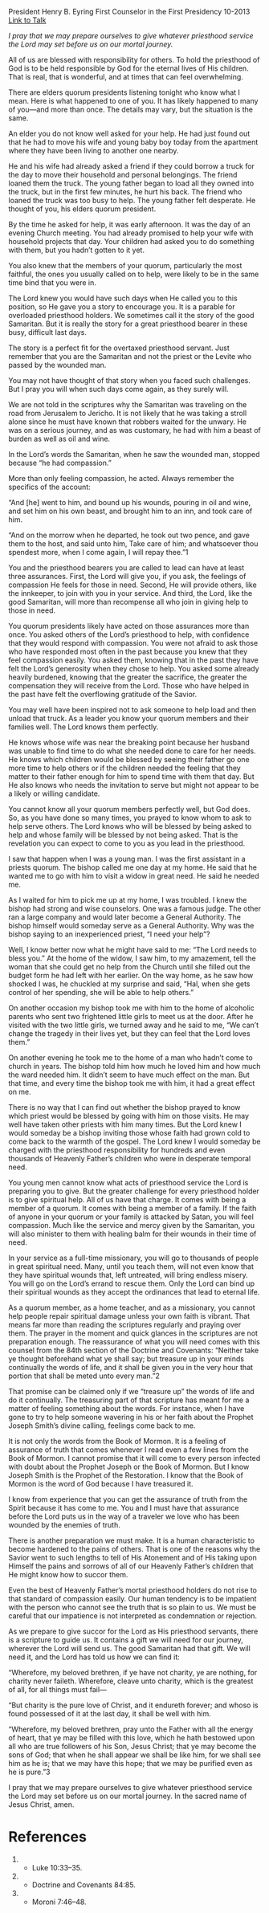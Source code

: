 President Henry B. Eyring
First Counselor in the First Presidency
10-2013
[Link to Talk](https://www.churchofjesuschrist.org/study/general-conference/2013/10/bind-up-their-wounds?lang=eng)

_I pray that we may prepare ourselves to give whatever priesthood service the Lord may set before us on our mortal journey._

All of us are blessed with responsibility for others. To hold the priesthood of God is to be held responsible by God for the eternal lives of His children. That is real, that is wonderful, and at times that can feel overwhelming.

There are elders quorum presidents listening tonight who know what I mean. Here is what happened to one of you. It has likely happened to many of you—and more than once. The details may vary, but the situation is the same.

An elder you do not know well asked for your help. He had just found out that he had to move his wife and young baby boy today from the apartment where they have been living to another one nearby.

He and his wife had already asked a friend if they could borrow a truck for the day to move their household and personal belongings. The friend loaned them the truck. The young father began to load all they owned into the truck, but in the first few minutes, he hurt his back. The friend who loaned the truck was too busy to help. The young father felt desperate. He thought of you, his elders quorum president.

By the time he asked for help, it was early afternoon. It was the day of an evening Church meeting. You had already promised to help your wife with household projects that day. Your children had asked you to do something with them, but you hadn’t gotten to it yet.

You also knew that the members of your quorum, particularly the most faithful, the ones you usually called on to help, were likely to be in the same time bind that you were in.

The Lord knew you would have such days when He called you to this position, so He gave you a story to encourage you. It is a parable for overloaded priesthood holders. We sometimes call it the story of the good Samaritan. But it is really the story for a great priesthood bearer in these busy, difficult last days.

The story is a perfect fit for the overtaxed priesthood servant. Just remember that you are the Samaritan and not the priest or the Levite who passed by the wounded man.

You may not have thought of that story when you faced such challenges. But I pray you will when such days come again, as they surely will.

We are not told in the scriptures why the Samaritan was traveling on the road from Jerusalem to Jericho. It is not likely that he was taking a stroll alone since he must have known that robbers waited for the unwary. He was on a serious journey, and as was customary, he had with him a beast of burden as well as oil and wine.

In the Lord’s words the Samaritan, when he saw the wounded man, stopped because “he had compassion.”

More than only feeling compassion, he acted. Always remember the specifics of the account:

“And [he] went to him, and bound up his wounds, pouring in oil and wine, and set him on his own beast, and brought him to an inn, and took care of him.

“And on the morrow when he departed, he took out two pence, and gave them to the host, and said unto him, Take care of him; and whatsoever thou spendest more, when I come again, I will repay thee.”1

You and the priesthood bearers you are called to lead can have at least three assurances. First, the Lord will give you, if you ask, the feelings of compassion He feels for those in need. Second, He will provide others, like the innkeeper, to join with you in your service. And third, the Lord, like the good Samaritan, will more than recompense all who join in giving help to those in need.

You quorum presidents likely have acted on those assurances more than once. You asked others of the Lord’s priesthood to help, with confidence that they would respond with compassion. You were not afraid to ask those who have responded most often in the past because you knew that they feel compassion easily. You asked them, knowing that in the past they have felt the Lord’s generosity when they chose to help. You asked some already heavily burdened, knowing that the greater the sacrifice, the greater the compensation they will receive from the Lord. Those who have helped in the past have felt the overflowing gratitude of the Savior.

You may well have been inspired not to ask someone to help load and then unload that truck. As a leader you know your quorum members and their families well. The Lord knows them perfectly.

He knows whose wife was near the breaking point because her husband was unable to find time to do what she needed done to care for her needs. He knows which children would be blessed by seeing their father go one more time to help others or if the children needed the feeling that they matter to their father enough for him to spend time with them that day. But He also knows who needs the invitation to serve but might not appear to be a likely or willing candidate.

You cannot know all your quorum members perfectly well, but God does. So, as you have done so many times, you prayed to know whom to ask to help serve others. The Lord knows who will be blessed by being asked to help and whose family will be blessed by not being asked. That is the revelation you can expect to come to you as you lead in the priesthood.

I saw that happen when I was a young man. I was the first assistant in a priests quorum. The bishop called me one day at my home. He said that he wanted me to go with him to visit a widow in great need. He said he needed me.

As I waited for him to pick me up at my home, I was troubled. I knew the bishop had strong and wise counselors. One was a famous judge. The other ran a large company and would later become a General Authority. The bishop himself would someday serve as a General Authority. Why was the bishop saying to an inexperienced priest, “I need your help”?

Well, I know better now what he might have said to me: “The Lord needs to bless you.” At the home of the widow, I saw him, to my amazement, tell the woman that she could get no help from the Church until she filled out the budget form he had left with her earlier. On the way home, as he saw how shocked I was, he chuckled at my surprise and said, “Hal, when she gets control of her spending, she will be able to help others.”

On another occasion my bishop took me with him to the home of alcoholic parents who sent two frightened little girls to meet us at the door. After he visited with the two little girls, we turned away and he said to me, “We can’t change the tragedy in their lives yet, but they can feel that the Lord loves them.”

On another evening he took me to the home of a man who hadn’t come to church in years. The bishop told him how much he loved him and how much the ward needed him. It didn’t seem to have much effect on the man. But that time, and every time the bishop took me with him, it had a great effect on me.

There is no way that I can find out whether the bishop prayed to know which priest would be blessed by going with him on those visits. He may well have taken other priests with him many times. But the Lord knew I would someday be a bishop inviting those whose faith had grown cold to come back to the warmth of the gospel. The Lord knew I would someday be charged with the priesthood responsibility for hundreds and even thousands of Heavenly Father’s children who were in desperate temporal need.

You young men cannot know what acts of priesthood service the Lord is preparing you to give. But the greater challenge for every priesthood holder is to give spiritual help. All of us have that charge. It comes with being a member of a quorum. It comes with being a member of a family. If the faith of anyone in your quorum or your family is attacked by Satan, you will feel compassion. Much like the service and mercy given by the Samaritan, you will also minister to them with healing balm for their wounds in their time of need.

In your service as a full-time missionary, you will go to thousands of people in great spiritual need. Many, until you teach them, will not even know that they have spiritual wounds that, left untreated, will bring endless misery. You will go on the Lord’s errand to rescue them. Only the Lord can bind up their spiritual wounds as they accept the ordinances that lead to eternal life.

As a quorum member, as a home teacher, and as a missionary, you cannot help people repair spiritual damage unless your own faith is vibrant. That means far more than reading the scriptures regularly and praying over them. The prayer in the moment and quick glances in the scriptures are not preparation enough. The reassurance of what you will need comes with this counsel from the 84th section of the Doctrine and Covenants: “Neither take ye thought beforehand what ye shall say; but treasure up in your minds continually the words of life, and it shall be given you in the very hour that portion that shall be meted unto every man.”2

That promise can be claimed only if we “treasure up” the words of life and do it continually. The treasuring part of that scripture has meant for me a matter of feeling something about the words. For instance, when I have gone to try to help someone wavering in his or her faith about the Prophet Joseph Smith’s divine calling, feelings come back to me.

It is not only the words from the Book of Mormon. It is a feeling of assurance of truth that comes whenever I read even a few lines from the Book of Mormon. I cannot promise that it will come to every person infected with doubt about the Prophet Joseph or the Book of Mormon. But I know Joseph Smith is the Prophet of the Restoration. I know that the Book of Mormon is the word of God because I have treasured it.

I know from experience that you can get the assurance of truth from the Spirit because it has come to me. You and I must have that assurance before the Lord puts us in the way of a traveler we love who has been wounded by the enemies of truth.

There is another preparation we must make. It is a human characteristic to become hardened to the pains of others. That is one of the reasons why the Savior went to such lengths to tell of His Atonement and of His taking upon Himself the pains and sorrows of all of our Heavenly Father’s children that He might know how to succor them.

Even the best of Heavenly Father’s mortal priesthood holders do not rise to that standard of compassion easily. Our human tendency is to be impatient with the person who cannot see the truth that is so plain to us. We must be careful that our impatience is not interpreted as condemnation or rejection.

As we prepare to give succor for the Lord as His priesthood servants, there is a scripture to guide us. It contains a gift we will need for our journey, wherever the Lord will send us. The good Samaritan had that gift. We will need it, and the Lord has told us how we can find it:

“Wherefore, my beloved brethren, if ye have not charity, ye are nothing, for charity never faileth. Wherefore, cleave unto charity, which is the greatest of all, for all things must fail—

“But charity is the pure love of Christ, and it endureth forever; and whoso is found possessed of it at the last day, it shall be well with him.

“Wherefore, my beloved brethren, pray unto the Father with all the energy of heart, that ye may be filled with this love, which he hath bestowed upon all who are true followers of his Son, Jesus Christ; that ye may become the sons of God; that when he shall appear we shall be like him, for we shall see him as he is; that we may have this hope; that we may be purified even as he is pure.”3

I pray that we may prepare ourselves to give whatever priesthood service the Lord may set before us on our mortal journey. In the sacred name of Jesus Christ, amen.

# References
1. - Luke 10:33–35.
2. - Doctrine and Covenants 84:85.
3. - Moroni 7:46–48.